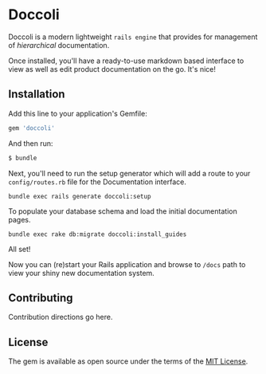 # Doccoli
Doccoli is a modern lightweight `rails engine` that provides for management of *hierarchical* documentation. 

Once installed, you'll have a ready-to-use markdown based interface to view as well as edit product documentation on the go. It's nice!

## Installation
Add this line to your application's Gemfile:

```ruby
gem 'doccoli'
```

And then run:
```bash
$ bundle
```

Next, you'll need to run the setup generator which will add a route to your `config/routes.rb` file for the Documentation interface.

```
bundle exec rails generate doccoli:setup
```

To populate your database schema and load the initial documentation pages.

```
bundle exec rake db:migrate doccoli:install_guides
```

All set!

Now you can (re)start your Rails application and browse to `/docs` path to view your shiny new documentation system.


## Contributing
Contribution directions go here.

## License
The gem is available as open source under the terms of the [MIT License](http://opensource.org/licenses/MIT).
